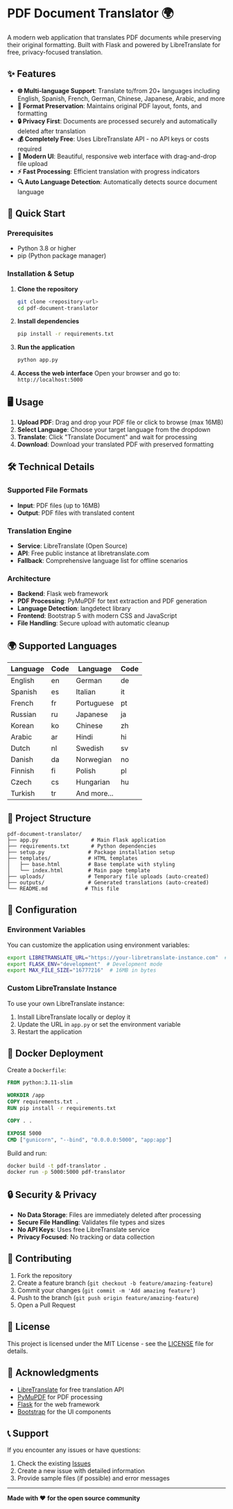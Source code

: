 # PDF Document Translator 🌍

A modern web application that translates PDF documents while preserving their original formatting. Built with Flask and powered by LibreTranslate for free, privacy-focused translation.

## ✨ Features

- **🌐 Multi-language Support**: Translate to/from 20+ languages including English, Spanish, French, German, Chinese, Japanese, Arabic, and more
- **📄 Format Preservation**: Maintains original PDF layout, fonts, and formatting
- **🔒 Privacy First**: Documents are processed securely and automatically deleted after translation
- **💰 Completely Free**: Uses LibreTranslate API - no API keys or costs required
- **📱 Modern UI**: Beautiful, responsive web interface with drag-and-drop file upload
- **⚡ Fast Processing**: Efficient translation with progress indicators
- **🔍 Auto Language Detection**: Automatically detects source document language

## 🚀 Quick Start

### Prerequisites

- Python 3.8 or higher
- pip (Python package manager)

### Installation & Setup

1. **Clone the repository**
   ```bash
   git clone <repository-url>
   cd pdf-document-translator
   ```

2. **Install dependencies**
   ```bash
   pip install -r requirements.txt
   ```

3. **Run the application**
   ```bash
   python app.py
   ```

4. **Access the web interface**
   Open your browser and go to: `http://localhost:5000`

## 🖥️ Usage

1. **Upload PDF**: Drag and drop your PDF file or click to browse (max 16MB)
2. **Select Language**: Choose your target language from the dropdown
3. **Translate**: Click "Translate Document" and wait for processing
4. **Download**: Download your translated PDF with preserved formatting

## 🛠️ Technical Details

### Supported File Formats
- **Input**: PDF files (up to 16MB)
- **Output**: PDF files with translated content

### Translation Engine
- **Service**: LibreTranslate (Open Source)
- **API**: Free public instance at libretranslate.com
- **Fallback**: Comprehensive language list for offline scenarios

### Architecture
- **Backend**: Flask web framework
- **PDF Processing**: PyMuPDF for text extraction and PDF generation
- **Language Detection**: langdetect library
- **Frontend**: Bootstrap 5 with modern CSS and JavaScript
- **File Handling**: Secure upload with automatic cleanup

## 🌍 Supported Languages

| Language | Code | Language | Code |
|----------|------|----------|------|
| English | en | German | de |
| Spanish | es | Italian | it |
| French | fr | Portuguese | pt |
| Russian | ru | Japanese | ja |
| Korean | ko | Chinese | zh |
| Arabic | ar | Hindi | hi |
| Dutch | nl | Swedish | sv |
| Danish | da | Norwegian | no |
| Finnish | fi | Polish | pl |
| Czech | cs | Hungarian | hu |
| Turkish | tr | And more... |

## 📁 Project Structure

```
pdf-document-translator/
├── app.py                 # Main Flask application
├── requirements.txt       # Python dependencies
├── setup.py              # Package installation setup
├── templates/            # HTML templates
│   ├── base.html         # Base template with styling
│   └── index.html        # Main page template
├── uploads/              # Temporary file uploads (auto-created)
├── outputs/              # Generated translations (auto-created)
└── README.md            # This file
```

## 🔧 Configuration

### Environment Variables

You can customize the application using environment variables:

```bash
export LIBRETRANSLATE_URL="https://your-libretranslate-instance.com"  # Custom LibreTranslate instance
export FLASK_ENV="development"  # Development mode
export MAX_FILE_SIZE="16777216"  # 16MB in bytes
```

### Custom LibreTranslate Instance

To use your own LibreTranslate instance:

1. Install LibreTranslate locally or deploy it
2. Update the URL in `app.py` or set the environment variable
3. Restart the application

## 🐳 Docker Deployment

Create a `Dockerfile`:

```dockerfile
FROM python:3.11-slim

WORKDIR /app
COPY requirements.txt .
RUN pip install -r requirements.txt

COPY . .

EXPOSE 5000
CMD ["gunicorn", "--bind", "0.0.0.0:5000", "app:app"]
```

Build and run:

```bash
docker build -t pdf-translator .
docker run -p 5000:5000 pdf-translator
```

## 🔒 Security & Privacy

- **No Data Storage**: Files are immediately deleted after processing
- **Secure File Handling**: Validates file types and sizes
- **No API Keys**: Uses free LibreTranslate service
- **Privacy Focused**: No tracking or data collection

## 🤝 Contributing

1. Fork the repository
2. Create a feature branch (`git checkout -b feature/amazing-feature`)
3. Commit your changes (`git commit -m 'Add amazing feature'`)
4. Push to the branch (`git push origin feature/amazing-feature`)
5. Open a Pull Request

## 📝 License

This project is licensed under the MIT License - see the [LICENSE](LICENSE) file for details.

## 🙏 Acknowledgments

- [LibreTranslate](https://libretranslate.com/) for free translation API
- [PyMuPDF](https://pymupdf.readthedocs.io/) for PDF processing
- [Flask](https://flask.palletsprojects.com/) for the web framework
- [Bootstrap](https://getbootstrap.com/) for the UI components

## 📞 Support

If you encounter any issues or have questions:

1. Check the existing [Issues](https://github.com/your-username/pdf-document-translator/issues)
2. Create a new issue with detailed information
3. Provide sample files (if possible) and error messages

---

**Made with ❤️ for the open source community**

